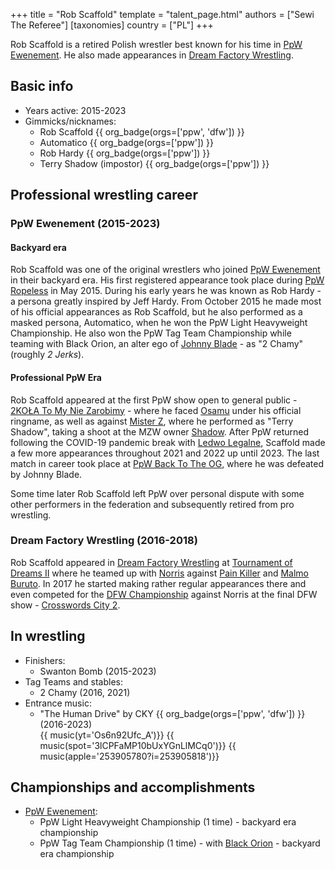 +++
title = "Rob Scaffold"
template = "talent_page.html"
authors = ["Sewi The Referee"]
[taxonomies]
country = ["PL"]
+++

Rob Scaffold is a retired Polish wrestler best known for his time in [PpW Ewenement](@/o/ppw.md). He also made appearances in [Dream Factory Wrestling](@/o/dfw.md).

## Basic info

* Years active: 2015-2023
* Gimmicks/nicknames:
  - Rob Scaffold {{ org_badge(orgs=['ppw', 'dfw']) }}
  - Automatico {{ org_badge(orgs=['ppw']) }}
  - Rob Hardy {{ org_badge(orgs=['ppw']) }}
  - Terry Shadow (impostor) {{ org_badge(orgs=['ppw']) }}

## Professional wrestling career

### PpW Ewenement (2015-2023)

#### Backyard era

Rob Scaffold was one of the original wrestlers who joined [PpW Ewenement](@/o/ppw.md) in their backyard era. His first registered appearance took place during [PpW Ropeless](@/e/ppw/2015-05-01-ppw-ropeless.md) in May 2015. During his early years he was known as Rob Hardy - a persona greatly inspired by Jeff Hardy. From October 2015 he made most of his official appearances as Rob Scaffold, but he also performed as a masked persona, Automatico, when he won the PpW Light Heavyweight Championship. He also won the PpW Tag Team Championship while teaming with Black Orion, an alter ego of [Johnny Blade](@/w/johnny-blade.md) - as "2 Chamy" (roughly _2 Jerks_). 

#### Professional PpW Era

Rob Scaffold appeared at the first PpW show open to general public - [2KOŁA To My Nie Zarobimy](@/e/ppw/2019-12-07-ppw-2kola-to-my-nie-zarobimy.md) - where he faced [Osamu](@/w/osamu.md) under his official ringname, as well as against [Mister Z](@/w/mister-z.md), where he performed as "Terry Shadow", taking a shoot at the MZW owner [Shadow](@/w/shadow.md). After PpW returned following the COVID-19 pandemic break with [Ledwo Legalne](@/e/ppw/2021-06-12-ppw-ledwo-legalne.md), Scaffold made a few more appearances throughout 2021 and 2022 up until 2023. The last match in career took place at [PpW Back To The OG](@/e/ppw/2023-02-04-ppw-back-to-the-og.md), where he was defeated by Johnny Blade.

Some time later Rob Scaffold left PpW over personal dispute with some other performers in the federation and subsequently retired from pro wrestling.

### Dream Factory Wrestling (2016-2018)

Rob Scaffold appeared in [Dream Factory Wrestling](@/o/dfw.md) at [Tournament of Dreams II](@/e/dfw/2016-08-20-dfw-tournament-of-dreams-2.md) where he teamed up with [Norris](@/w/isnorr.md) against [Pain Killer](@/w/pain-killer.md) and [Malmo Buruto](@/w/malmo-buruto.md). In 2017 he started making rather regular appearances there and even competed for the [DFW Championship](@/c/dfw-championship.md) against Norris at the final DFW show - [Crosswords City 2](@/e/dfw/2018-06-09-dfw-crosswords-city-2.md).

## In wrestling

* Finishers:
  - Swanton Bomb (2015-2023)
* Tag Teams and stables:
  - 2 Chamy (2016, 2021)
* Entrance music:
  - "The Human Drive" by CKY
 {{ org_badge(orgs=['ppw', 'dfw']) }} (2016-2023) <br>
 {{ music(yt='Os6n92Ufc_A')}}
 {{ music(spot='3lCPFaMP10bUxYGnLlMCq0')}}
 {{ music(apple='253905780?i=253905818')}}

## Championships and accomplishments

* [PpW Ewenement](@/o/ppw.md):
  - PpW Light Heavyweight Championship (1 time) - backyard era championship
  - PpW Tag Team Championship (1 time) - with [Black Orion](@/w/johnny-blade.md) - backyard era championship
